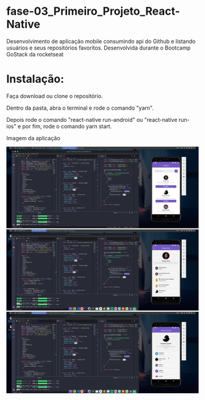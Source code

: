 # fase-03_Primeiro_Projeto_React-Native

Desenvolvimento de aplicação mobile consumindo api do Github e listando usuários e seus repositórios favoritos.
Desenvolvida durante o Bootcamp GoStack da rocketseat

# Instalação: 

Faça download ou clone o repositório.

Dentro da pasta, abra o terminal e rode o comando "yarn".

Depois rode o comando  "react-native run-android" ou "react-native run-ios" e por fim, rode o comando yarn start.


Imagem da aplicação

<img src="preview/prev01.png">
</br>

<img src="preview/prev02.png">
</br>

<img src="preview/prev03.png">
</br>
